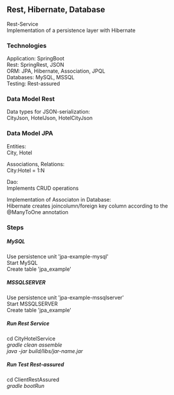 ## Rest, Hibernate, Database 
Rest-Service <br />
Implementation of a persistence layer with Hibernate<br />



### Technologies
Application: SpringBoot <br />
Rest: SpringRest, JSON <br />
ORM: JPA, Hibernate, Association, JPQL <br />
Databases: MySQL, MSSQL <br />
Testing: Rest-assured  <br />


### Data Model Rest
Data types for JSON-serialization: <br />
CityJson, HotelJson, HotelCityJson <br />


### Data Model JPA
Entities: <br />
City, Hotel <br />

Associations, Relations: <br />
City:Hotel = 1:N <br />

Dao: <br /> 
Implements CRUD operations <br />

Implementation of Associaton in Database:  <br />
Hibernate creates joincolumn/foreign key column according to the @ManyToOne annotation <br />



### Steps
##### MySQL
Use persistence unit 'jpa-example-mysql'  <br />
Start MySQL <br />
Create table 'jpa_example' <br />

##### MSSQLSERVER
Use persistence unit 'jpa-example-mssqlserver'  <br />
Start MSSQLSERVER <br />
Create table 'jpa_example' <br />



##### Run Rest Service
cd CityHotelService  <br />
*gradle clean assemble* <br />
*java -jar build/libs/jar-name.jar*  <br />


##### Run Test Rest-assured
cd ClientRestAssured  <br />
*gradle bootRun*  <br />






